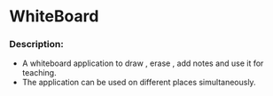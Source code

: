# WhiteBoard
### Description: 
- A whiteboard application to draw , erase , add notes and use it for teaching.
- The application can be used on different places simultaneously.


